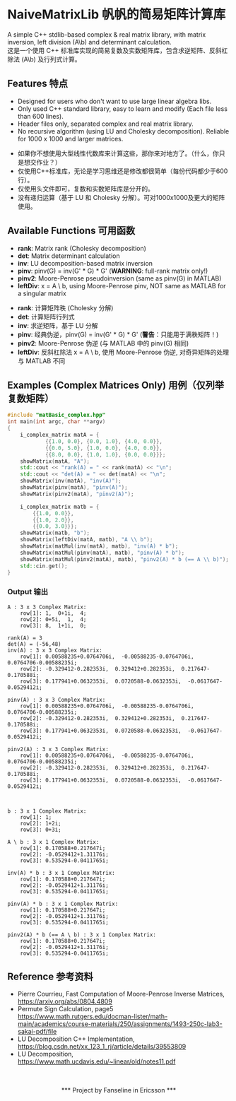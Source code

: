 # NaiveMatrixLib 帆帆的简易矩阵计算库
A simple C++ stdlib-based complex &amp; real matrix library, with matrix inversion, left division (A\b) and determinant calculation.<br />
这是一个使用 C++ 标准库实现的简易复数及实数矩阵库，包含求逆矩阵、反斜杠除法 (A\b) 及行列式计算。

## Features 特点
* Designed for users who don't want to use large linear algebra libs.
* Only used C++ standard library, easy to learn and modify (Each file less than 600 lines).
* Header files only, separated complex and real matrix library.
* No recursive algorithm (using LU and Cholesky decomposition). Reliable for 1000 x 1000 and larger matrices.
- 如果你不想使用大型线性代数库来计算这些，那你来对地方了。（什么，你只是想交作业？）
- 仅使用C++标准库，无论是学习思维还是修改都很简单（每份代码都少于600行）。
- 仅使用头文件即可，复数和实数矩阵库是分开的。
- 没有递归运算（基于 LU 和 Cholesky 分解）。可对1000x1000及更大的矩阵使用。


## Available Functions 可用函数
* <b>rank</b>:    Matrix rank (Cholesky decomposition)
* <b>det</b>:     Matrix determinant calculation
* <b>inv</b>:     LU decomposition-based matrix inversion
* <b>pinv</b>:    pinv(G) = inv(G' * G) * G' (<b>WARNING</b>: full-rank matrix only!)
* <b>pinv2</b>:   Moore-Penrose pseudoinversion (same as pinv(G) in MATLAB)
* <b>leftDiv</b>: x = A \ b, using Moore-Penrose pinv, NOT same as MATLAB for a singular matrix
- <b>rank</b>:    计算矩阵秩 (Cholesky 分解)
- <b>det</b>:     计算矩阵行列式
- <b>inv</b>:     求逆矩阵，基于 LU 分解
- <b>pinv</b>:    经典伪逆，pinv(G) = inv(G' * G) * G' (<b>警告</b>：只能用于满秩矩阵！)
- <b>pinv2</b>:   Moore-Penrose 伪逆 (与 MATLAB 中的 pinv(G) 相同)
- <b>leftDiv</b>: 反斜杠除法 x = A \ b, 使用 Moore-Penrose 伪逆, 对奇异矩阵的处理与 MATLAB 不同


## Examples (Complex Matrices Only) 用例（仅列举复数矩阵）
```cpp
#include "matBasic_complex.hpp"
int main(int argc, char **argv)
{
    i_complex_matrix matA = {
            {{1.0, 0.0}, {0.0, 1.0}, {4.0, 0.0}},
            {{0.0, 5.0}, {1.0, 0.0}, {4.0, 0.0}},
            {{8.0, 0.0}, {1.0, 1.0}, {0.0, 0.0}}};
    showMatrix(matA, "A");
    std::cout << "rank(A) = " << rank(matA) << "\n";
    std::cout << "det(A) = " << det(matA) << "\n";
    showMatrix(inv(matA), "inv(A)");
    showMatrix(pinv(matA), "pinv(A)");
    showMatrix(pinv2(matA), "pinv2(A)");

    i_complex_matrix matb = {
        {{1.0, 0.0}},
        {{1.0, 2.0}},
        {{0.0, 3.0}}};
    showMatrix(matb, "b");
    showMatrix(leftDiv(matA, matb), "A \\ b");
    showMatrix(matMul(inv(matA), matb), "inv(A) * b");
    showMatrix(matMul(pinv(matA), matb), "pinv(A) * b");
    showMatrix(matMul(pinv2(matA), matb), "pinv2(A) * b (== A \\ b)");
    std::cin.get();
}
```
### Output 输出
```
A : 3 x 3 Complex Matrix:
    row[1]: 1,  0+1i,  4;
    row[2]: 0+5i,  1,  4;
    row[3]: 8,  1+1i,  0;

rank(A) = 3
det(A) = (-56,48)
inv(A) : 3 x 3 Complex Matrix:
    row[1]: 0.00588235+0.0764706i,  -0.00588235-0.0764706i,  0.0764706-0.00588235i;
    row[2]: -0.329412-0.282353i,  0.329412+0.282353i,  0.217647-0.170588i;
    row[3]: 0.177941+0.0632353i,  0.0720588-0.0632353i,  -0.0617647-0.0529412i;

pinv(A) : 3 x 3 Complex Matrix:
    row[1]: 0.00588235+0.0764706i,  -0.00588235-0.0764706i,  0.0764706-0.00588235i;
    row[2]: -0.329412-0.282353i,  0.329412+0.282353i,  0.217647-0.170588i;
    row[3]: 0.177941+0.0632353i,  0.0720588-0.0632353i,  -0.0617647-0.0529412i;

pinv2(A) : 3 x 3 Complex Matrix:
    row[1]: 0.00588235+0.0764706i,  -0.00588235-0.0764706i,  0.0764706-0.00588235i;
    row[2]: -0.329412-0.282353i,  0.329412+0.282353i,  0.217647-0.170588i;
    row[3]: 0.177941+0.0632353i,  0.0720588-0.0632353i,  -0.0617647-0.0529412i;



b : 3 x 1 Complex Matrix:
    row[1]: 1;
    row[2]: 1+2i;
    row[3]: 0+3i;

A \ b : 3 x 1 Complex Matrix:
    row[1]: 0.170588+0.217647i;
    row[2]: -0.0529412+1.31176i;
    row[3]: 0.535294-0.0411765i;

inv(A) * b : 3 x 1 Complex Matrix:
    row[1]: 0.170588+0.217647i;
    row[2]: -0.0529412+1.31176i;
    row[3]: 0.535294-0.0411765i;

pinv(A) * b : 3 x 1 Complex Matrix:
    row[1]: 0.170588+0.217647i;
    row[2]: -0.0529412+1.31176i;
    row[3]: 0.535294-0.0411765i;

pinv2(A) * b (== A \ b) : 3 x 1 Complex Matrix:
    row[1]: 0.170588+0.217647i;
    row[2]: -0.0529412+1.31176i;
    row[3]: 0.535294-0.0411765i;
```

## Reference 参考资料
* Pierre Courrieu, Fast Computation of Moore-Penrose Inverse Matrices, https://arxiv.org/abs/0804.4809
* Permute Sign Calculation, page5 https://www.math.rutgers.edu/docman-lister/math-main/academics/course-materials/250/assignments/1493-250c-lab3-sakai-pdf/file
* LU Decomposition C++ Implementation, https://blog.csdn.net/xx_123_1_rj/article/details/39553809
* LU Decomposition, https://www.math.ucdavis.edu/~linear/old/notes11.pdf
<br /><br /><br />
<p align="center">*** Project by Fanseline in Ericsson ***</p>
